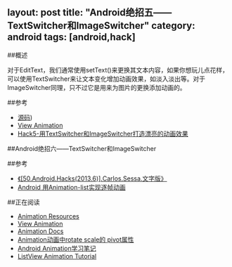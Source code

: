 layout: post
title: "Android绝招五——TextSwitcher和ImageSwitcher"
category: android
tags: [android,hack]
---
##概述

对于EditText，我们通常使用setText()来更换其文本内容，如果你想玩儿点花样，可以使用TextSwitcher来让文本变化增加动画效果，如淡入淡出等。对于ImageSwitcher同理，只不过它是用来为图片的更换添加动画的。

##参考

- [源码](https://github.com/Macarse/50AH-code/tree/master/hack005))
- [View Animation](http://developer.android.com/guide/topics/graphics/view-animation.html)
- [Hack5-用TextSwitcher和ImageSwitcher打造漂亮的动画效果](http://blog.csdn.net/kost_/article/details/13632037)


##Android绝招六——TextSwitcher和ImageSwitcher

##参考

- [《[50.Android.Hacks(2013.6)].Carlos.Sessa.文字版》](http://www.salttiger.com/50-android-hacks/)
- [Android 用Animation-list实现逐帧动画](http://blog.csdn.net/aminfo/article/details/7847761)

##正在阅读
- [Animation Resources](http://developer.android.com/guide/topics/resources/animation-resource.html#Property)
- [View Animation](http://developer.android.com/guide/topics/graphics/view-animation.html#tween-animation)
- [Animation Docs](http://developer.android.com/reference/android/view/animation/Animation.html#attr_android:repeatMode)
- [Animation动画中rotate scale的 pivot属性](http://blog.csdn.net/ajiangro/article/details/9991169)
- [Android Animation学习笔记](http://www.cnblogs.com/feisky/archive/2010/01/11/1644482.html)
- [ListView Animation Tutorial](http://karnshah8890.blogspot.com/2013/04/listview-animation-tutorial.html)

